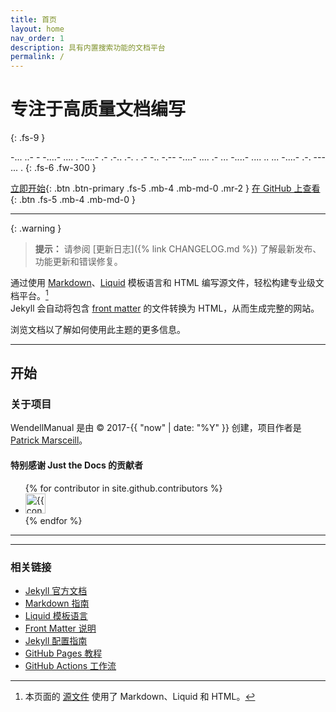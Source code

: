 ```yaml
---
title: 首页
layout: home
nav_order: 1
description: 具有内置搜索功能的文档平台
permalink: /
---
```


# 专注于高质量文档编写
{: .fs-9 }

-... ..- - -....- .... . -....- .- .-.. .-. . .- -.. -.-- -....- .... .- ... -....- .... .. ... -....- .-. --- ... .
{: .fs-6 .fw-300 }

[立即开始](#开始){: .btn .btn-primary .fs-5 .mb-4 .mb-md-0 .mr-2 }
[在 GitHub 上查看](https://github.com/XiaoWendell/WendellManual){: .btn .fs-5 .mb-4 .mb-md-0 }

---

{: .warning }
> **提示：** 请参阅 [更新日志]({% link CHANGELOG.md %}) 了解最新发布、功能更新和错误修复。

通过使用 [Markdown]、[Liquid] 模板语言和 HTML 编写源文件，轻松构建专业级文档平台。[^1]  
Jekyll 会自动将包含 [front matter] 的文件转换为 HTML，从而生成完整的网站。

浏览文档以了解如何使用此主题的更多信息。

---

## 开始
### 关于项目

WendellManual 是由 &copy; 2017-{{ "now" | date: "%Y" }} 创建，项目作者是 [Patrick Marsceill](https://patrickmarsceill.com)。

#### 特别感谢 Just the Docs 的贡献者
<ul class="list-style-none">
{% for contributor in site.github.contributors %}
  <li class="d-inline-block mr-1">
    <a href="{{ contributor.html_url }}">
      <img src="{{ contributor.avatar_url }}" width="32" height="32" alt="{{ contributor.login }}">
    </a>
  </li>
{% endfor %}
</ul>

---

[^1]: 本页面的 [源文件](https://github.com/XiaoWendell/WendellManual/blob/master/index.md) 使用了 Markdown、Liquid 和 HTML。

---

### 相关链接
- [Jekyll 官方文档][Jekyll]
- [Markdown 指南][Markdown]
- [Liquid 模板语言][Liquid]
- [Front Matter 说明][Front matter]
- [Jekyll 配置指南][Jekyll configuration]
- [GitHub Pages 教程][GitHub Pages]
- [GitHub Actions 工作流][GitHub Pages / Actions workflow]

[Jekyll]: https://jekyllrb.com
[Markdown]: https://daringfireball.net/projects/markdown/
[Liquid]: https://github.com/Shopify/liquid/wiki
[Front matter]: https://jekyllrb.com/docs/front-matter/
[Jekyll configuration]: https://jekyllrb.com/docs/configuration/
[GitHub Pages]: https://pages.github.com/
[GitHub Pages / Actions workflow]: https://github.blog/changelog/2022-07-27-github-pages-custom-github-actions-workflows-beta/